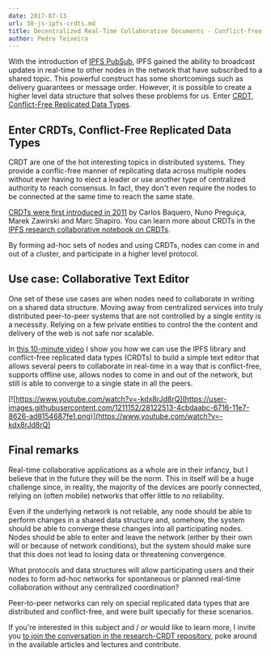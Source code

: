 ```yaml
---
date: 2017-07-13
url: 30-js-ipfs-crdts.md
title: Decentralized Real-Time Collaborative Documents - Conflict-free editing in the browser using js-ipfs and CRDTs
author: Pedro Teixeira
---
```


With the introduction of [IPFS PubSub](https://ipfs.io/blog/25-pubsub/), IPFS gained the ability to broadcast updates in real-time to other nodes in the network that have subscribed to a shared topic. This powerful construct has some shortcomings such as delivery guarantees or message order. However, it is possible to create a higher level data structure that solves these problems for us. Enter [CRDT, Conflict-Free Replicated Data Types](https://en.wikipedia.org/wiki/Conflict-free_replicated_data_type).

## Enter CRDTs, Conflict-Free Replicated Data Types

CRDT are one of the hot interesting topics in distributed systems. They provide a conflic-free manner of replicating data across multiple nodes without ever having to elect a leader or use another type of centralized authority to reach consensus. In fact, they don't even require the nodes to be connected at the same time to reach the same state. 

[CRDTs were first introduced in 2011](https://link.springer.com/chapter/10.1007%2F978-3-642-24550-3_29) by Carlos Baquero, Nuno Preguiça, Marek Zawirski and Marc Shapiro. You can learn more about CRDTs in the [IPFS research collaborative notebook on CRDTs](https://github.com/ipfs/research-CRDT).

By forming ad-hoc sets of nodes and using CRDTs, nodes can come in and out of a cluster, and participate in a higher level protocol.

## Use case: Collaborative Text Editor

One set of these use cases are when nodes need to collaborate in writing on a shared data structure. Moving away from centralized services into truly distributed peer-to-peer systems that are not controlled by a single entity is a necessity. Relying on a few private entities to control the the content and delivery of the web is not safe nor scalable.

In [this 10-minute video](https://www.youtube.com/watch?v=-kdx8rJd8rQ) I show you how we can use the IPFS library and conflict-free replicated data types (CRDTs) to build a simple text editor that allows several peers to collaborate in real-time in a way that is conflict-free, supports offline use, allows nodes to come in and out of the network, but still is able to converge to a single state in all the peers.

[![https://www.youtube.com/watch?v=-kdx8rJd8rQ](https://user-images.githubusercontent.com/1211152/28122513-4cbdaabc-6716-11e7-8626-ad8154687fe1.png)](https://www.youtube.com/watch?v=-kdx8rJd8rQ)

## Final remarks

Real-time collaborative applications as a whole are in their infancy, but I believe that in the future they will be the norm. This in itself will be a huge challenge since, in reality, the majority of the devices are poorly connected, relying on (often mobile) networks that offer little to no reliability.

Even if the underlying network is not reliable, any node should be able to perform changes in a shared data structure and, somehow, the system should be able to converge these changes into all participating nodes. Nodes should be able to enter and leave the network (either by their own will or because of network conditions), but the system should make sure that this does not lead to losing data or threatening convergence.

What protocols and data structures will allow participating users and their nodes to form ad-hoc networks for spontaneous or planned real-time collaboration without any centralized coordination?

Peer-to-peer networks can rely on special replicated data types that are distributed and conflict-free, and were built specially for these scenarios.

If you're interested in this subject and / or would like to learn more, I invite you [to join the conversation in the research-CRDT repository](https://github.com/ipfs/research-CRDT), poke around in the available articles and lectures and contribute.

